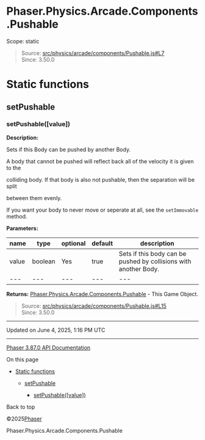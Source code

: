 # Phaser.Physics.Arcade.Components.Pushable

Scope:
static

> Source: [src/physics/arcade/components/Pushable.js#L7](https://github.com/phaserjs/phaser/blob/v3.87.0/src/physics/arcade/components/Pushable.js#L7)  
> Since: 3.50.0

# Static functions

## setPushable

### <instance> setPushable([value])

**Description:**

Sets if this Body can be pushed by another Body.

A body that cannot be pushed will reflect back all of the velocity it is given to the

colliding body. If that body is also not pushable, then the separation will be split

between them evenly.

If you want your body to never move or seperate at all, see the `setImmovable` method.

**Parameters:**

| name | type | optional | default | description |
| --- | --- | --- | --- | --- |
| value | boolean | Yes | true | Sets if this body can be pushed by collisions with another Body. |
| --- | --- | --- | --- | --- |

**Returns:** [Phaser.Physics.Arcade.Components.Pushable](physics-arcade-components-pushable.md) - This Game Object.

> Source: [src/physics/arcade/components/Pushable.js#L15](https://github.com/phaserjs/phaser/blob/v3.87.0/src/physics/arcade/components/Pushable.js#L15)  
> Since: 3.50.0

---

Updated on June 4, 2025, 1:16 PM UTC

---

[Phaser 3.87.0 API Documentation](../../index.md)

On this page

* [Static functions](#static-functions)

  + [setPushable](#setpushable)

    - [<instance> setPushable([value])](#instance-setpushablevalue)

Back to top

©2025[Phaser](https://docs.phaser.io)



Phaser.Physics.Arcade.Components.Pushable